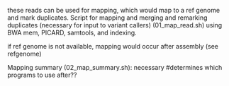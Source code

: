 these reads can be used for mapping, which would map to a ref genome and mark duplicates. Script for mapping and merging and remarking duplicates (necessary for input to variant callers) (01_map_read.sh) using BWA mem, PICARD, samtools, and indexing.

if ref genome is not available, mapping would occur after assembly (see refgenome)

Mapping summary (02_map_summary.sh): necessary
#determines which programs to use after??
